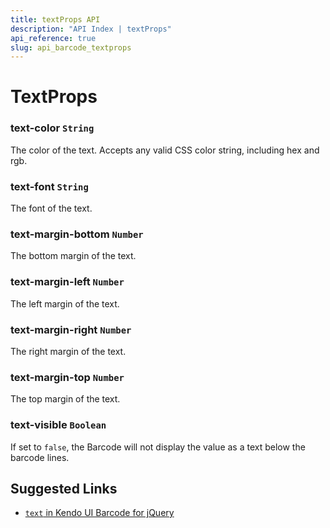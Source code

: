 ```yaml
---
title: textProps API
description: "API Index | textProps"
api_reference: true
slug: api_barcode_textprops
---
```


# TextProps

### text-color `String`

The color of the text. Accepts any valid CSS color string, including hex and rgb.

### text-font `String`

The font of the text.

### text-margin-bottom `Number`

The bottom margin of the text.

### text-margin-left `Number`

The left margin of the text.

### text-margin-right `Number`

The right margin of the text.

### text-margin-top `Number`

The top margin of the text.

### text-visible `Boolean`

If set to `false`, the Barcode will not display the value as a text below the barcode lines.

## Suggested Links

* [`text` in Kendo UI Barcode for jQuery](https://docs.telerik.com/kendo-ui/api/javascript/dataviz/ui/barcode/configuration/text)
